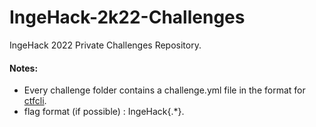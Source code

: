 # IngeHack-2k22-Challenges

IngeHack 2022 Private Challenges Repository.

#### Notes:
 - Every challenge folder contains a challenge.yml file in the format for [ctfcli](https://github.com/CTFd/ctfcli).
 - flag format (if possible) : IngeHack{.\*}.
